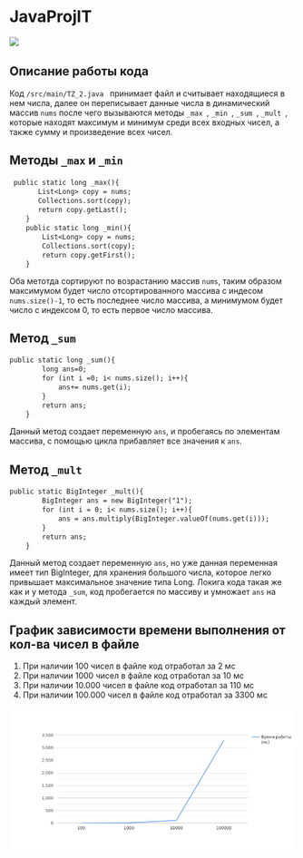 # JavaProjIT
![](https://github.com/Shelb0rne/JavaProjIT/actions/workflows/Maven.yml/badge.svg)

## Описание работы кода 
Код ```/src/main/TZ_2.java ``` принимает файл и считывает находящиеся в нем числа, далее он переписывает данные числа в динамический массив ```nums``` после чего вызываются методы ```_max ```, ```_min ```, ```_sum ```, ```_mult ```, которые находят максимум и минимум среди всех входных чисел, а также сумму и произведение всех чисел.
## Методы ```_max``` и ```_min```
```
 public static long _max(){
       List<Long> copy = nums;
       Collections.sort(copy);
       return copy.getLast();
    }
    public static long _min(){
        List<Long> copy = nums;
        Collections.sort(copy);
        return copy.getFirst();
    }
```
Оба метотда сортируют по возрастанию массив ```nums```, таким образом максимумом будет число отсортированного массива с индесом ```nums.size()-1```, то есть последнее число массива, а минимумом будет число с индексом 0, то есть первое число массива. 

## Метод ```_sum```
```
public static long _sum(){
        long ans=0;
        for (int i =0; i< nums.size(); i++){
            ans+= nums.get(i);
        }
        return ans;
    }
```
Данный метод создает переменную ```ans```, и пробегаясь по элементам массива, с помощью цикла прибавляет все значения к ```ans```.

## Метод ```_mult``` 
```
public static BigInteger _mult(){
        BigInteger ans = new BigInteger("1");
        for (int i = 0; i< nums.size(); i++){
            ans = ans.multiply(BigInteger.valueOf(nums.get(i)));
        }
        return ans;
    }
```
Данный метод создает переменную ```ans```, но уже данная переменная имеет тип BigInteger, для хранения большого числа, которое легко привышает максимальное значение типа Long. Локига кода такая же как и у метода ```_sum```, код пробегается по массиву и умножает ```ans``` на каждый элемент.

##  График зависимости времени выполнения от кол-ва чисел в файле
1. При наличии 100 чисел в файле код отработал за 2 мс
2. При наличии 1000 чисел в файле код отработал за 10 мс
3. При наличии 10.000 чисел в файле код отработал за 110 мс
4. При наличии 100.000 чисел в файле код отработал за 3300 мс
   
![](chart.png)
